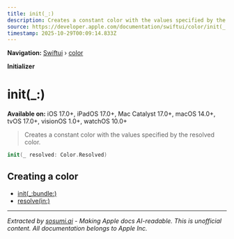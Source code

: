 ```yaml
---
title: init(_:)
description: Creates a constant color with the values specified by the resolved color.
source: https://developer.apple.com/documentation/swiftui/color/init(_:)
timestamp: 2025-10-29T00:09:14.833Z
---
```


**Navigation:** [Swiftui](/documentation/swiftui) › [color](/documentation/swiftui/color)

**Initializer**

# init(_:)

**Available on:** iOS 17.0+, iPadOS 17.0+, Mac Catalyst 17.0+, macOS 14.0+, tvOS 17.0+, visionOS 1.0+, watchOS 10.0+

> Creates a constant color with the values specified by the resolved color.

```swift
init(_ resolved: Color.Resolved)
```

## Creating a color

- [init(_:bundle:)](/documentation/swiftui/color/init(_:bundle:))
- [resolve(in:)](/documentation/swiftui/color/resolve(in:))

---

*Extracted by [sosumi.ai](https://sosumi.ai) - Making Apple docs AI-readable.*
*This is unofficial content. All documentation belongs to Apple Inc.*
